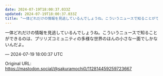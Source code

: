 ```yaml
---
date: 2024-07-19T18:00:37.033Z
updated: 2024-07-19T18:00:37.033Z
title: "一体どれだけの情報を見逃しているんでしょうね。こういうニュースで知ることができる[...]"
---
```


<p>一体どれだけの情報を見逃しているんでしょうね。こういうニュースで知ることができるのは、プリリズコミュニティの多様な世界のほんの小さな一面でしかないんだよ。</p>

&mdash; 2024-07-19 18:00:37 UTC

Original URL: https://mastodon.social/@sakuramochi0/112814459259723667

